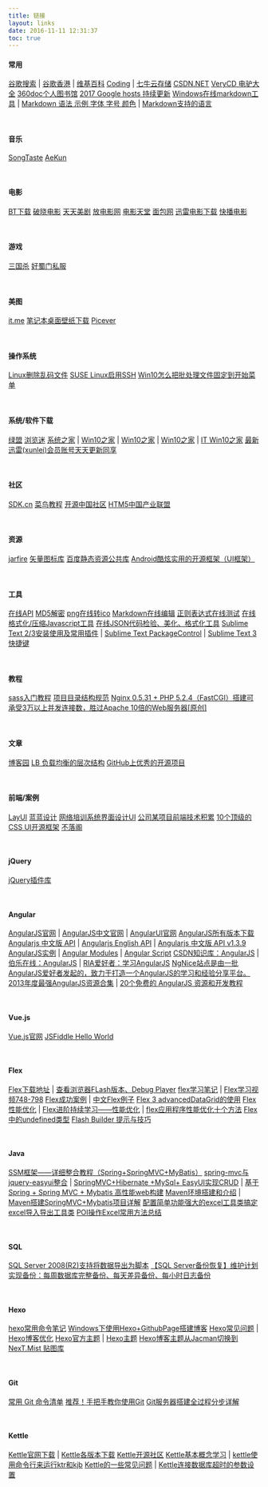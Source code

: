 ```yaml
---
title: 链接
layout: links
date: 2016-11-11 12:31:37
toc: true
---
```


#### 常用
[谷歌搜索](https://www.google.com/ncr)  |  [谷歌香港](https://www.google.com.hk/ncr)     |  [维基百科](https://www.wikipedia.org/)
[Coding](https://coding.net/)           |  [七牛云存储](https://portal.qiniu.com/create)
[CSDN.NET](http://www.csdn.net/)
[VeryCD 电驴大全](http://www.verycd.com/)
[360doc个人图书馆](http://www.360doc.com/)
[2017 Google hosts 持续更新](https://laod.cn/hosts/2017-google-hosts.html)
[Windows在线markdown工具](https://www.zybuluo.com/mdeditor)  |  [Markdown 语法 示例 字体 字号 颜色](http://blog.csdn.net/u011419965/article/details/50536937)                                    |  [Markdown支持的语言](http://blog.csdn.net/peng_hong_fu/article/details/52805408)

&nbsp;

#### 音乐
[SongTaste](http://www.songtaste.com/)
[AeKun](https://www.aekun.com/)

&nbsp;

#### 电影
[BT下载](http://www.qinou.cn/)
[破晓电影](http://www.poxiao.com)
[天天美剧](http://cn163.net/)
[放电影网](http://www.fangdianying.tv/)
[电影天堂](http://www.dy2018.com/)
[面包网](http://www.mianbao99.com/)
[迅雷电影下载](http://www.xlpu.cc/)
[快播电影](http://www.bubulai.com/)

&nbsp;

#### 游戏
[三国杀](http://web.sanguosha.com/)
[好蜀门私服](http://www.haosm.com/)

&nbsp;

#### 美图
[it.me](http://www.topit.me/)
[笔记本桌面壁纸下载](http://bbs.zol.com.cn/nbbbs/d33943.html)
[Picever](http://www.picever.com/)

&nbsp;

#### 操作系统
[Linux删除乱码文件](http://www.cnblogs.com/quanweiru/p/3764003.html)
[SUSE Linux启用SSH](http://tophandxing.blog.163.com/blog/static/109714820124123438513/)
[Win10怎么把批处理文件固定到开始菜单](http://www.jb51.net/os/win10/483729.html)

&nbsp;

#### 系统/软件下载
[绿盟](http://www.xdowns.com/)
[浏览迷](http://liulanmi.com/)
[系统之家](http://www.xitongzhijia.net/)	|	[Win10之家](http://www.iwin10.com/)	|	[Win10之家](http://www.62hx.com/)	|	[Win10之家](http://www.xh52.com/)	|	[IT Win10之家](http://win10.ithome.com/win10xiazai/)
[最新迅雷(xunlei)会员账号天天更新同享](http://www.win10.name/news/193.html)

&nbsp;

#### 社区
[SDK.cn](https://www.sdk.cn/)
[菜鸟教程](http://www.runoob.com/)
[开源中国社区](http://www.oschina.net/)
[HTM5中国产业联盟](http://www.html5plus.org/)

&nbsp;

#### 资源
[jarfire](http://cn.jarfire.org/)
[矢量图标库](http://www.iconfont.cn/)
[百度静态资源公共库](http://cdn.code.baidu.com/)
[Android酷炫实用的开源框架（UI框架）](http://www.runoob.com/w3cnote/android-ui-framework.html)

&nbsp;

#### 工具
[在线API](http://tool.oschina.net/)
[MD5解密](http://www.cmd5.com/)
[png在线转ico](http://www.easyicon.net/covert/)
[Markdown在线编辑](http://www.ctrlshift.net/project/markdowneditor/)
[正则表达式在线测试](http://tool.chinaz.com/regex/)
[在线格式化/压缩Javascript工具](https://www.geeksss.com/pages/jsformat.php)
[在线JSON代码检验、美化、格式化工具](https://www.geeksss.com/pages/jsoncheck.php)
[Sublime Text 2/3安装使用及常用插件](http://www.cnblogs.com/dudumao/p/4054086.html)	|	[Sublime Text PackageControl](https://packagecontrol.io/)	|	[Sublime Text 3 快捷键](https://segmentfault.com/a/1190000002570753)

&nbsp;

#### 教程
[sass入门教程](http://www.w3cplus.com/sassguide/)
[项目目录结构规范](https://segmentfault.com/a/1190000002471120)
[Nginx 0.5.31 + PHP 5.2.4（FastCGI）搭建可承受3万以上并发连接数，胜过Apache 10倍的Web服务器[原创]](http://zyan.cc/post/297/)

&nbsp;

#### 文章
[博客园](http://www.cnblogs.com/cmt/)
[LB 负载均衡的层次结构](http://www.cnblogs.com/mindwind/p/5339657.html)
[GitHub上优秀的开源项目](http://blog.csdn.net/ren1027538427/article/details/52450294)

&nbsp;

#### 前端/案例
[LayUI](https://www.layui.com/)
[蓝蓝设计](http://www.lanlanwork.com/)
[网络培训系统界面设计UI](http://www.th7.cn/Design/ui/201312/199261.shtml)
[公司某项目前端技术积累](http://blog.csdn.net/sunyingyuan/article/details/38237139)
[10个顶级的CSS UI开源框架](http://www.codeceo.com/article/top-10-css-ui-framework.html)
[不落阁](http://www.lyblogs.cn/)

&nbsp;

#### jQuery
[jQuery插件库](http://www.jq22.com/)

&nbsp;

#### Angular
[AngularJS官网](https://angularjs.org/)			|	[AngularJS中文官网](https://angular.cn/)				|	[AngularUI官网](http://angular-ui.github.io/)
[AngularJS所有版本下载](https://code.angularjs.org/)
[Angularjs 中文版 API](http://www.ngnice.com)	|	[Angularjs English API](https://docs.angularjs.org/api)	|	[Angularjs 中文版 API v1.3.9](http://www.angularjsapi.cn/#/index)
[AngularJS实例](http://showcase.ngnice.com/#/home/home)	|	[Angular Modules](http://ngmodules.org/)		|	[Angular Script](http://angularscript.com/)
[CSDN知识库：AngularJS](http://lib.csdn.net/base/23)	|	[伯乐在线：AngularJS](http://blog.jobbole.com/tag/angularjs/)	|	[RIA爱好者：学习AngularJS](http://www.riafan.com/angularjs-learning/)
[NgNice站点是由一批AngularJS爱好者发起的，致力于打造一个AngularJS的学习和经验分享平台。](http://www.ngnice.com/)
[2013年度最强AngularJS资源合集](http://www.iteye.com/news/28651-AngularJS-Google-resource)	|	[20个免费的 AngularJS 资源和开发教程](http://www.html5cn.org/article-9473-1.html)

&nbsp;

#### Vue.js
[Vue.js官网](http://cn.vuejs.org/)
[JSFiddle Hello World](https://jsfiddle.net/chrisvfritz/50wL7mdz/)

&nbsp;

#### Flex
[Flex下载地址](http://www.adobe.com/support/flashplayer/downloads.html)	|	[查看浏览器FLash版本、Debug Player](http://kb2.adobe.com/cps/155/tn_15507.html)
[flex学习笔记](http://blog.csdn.net/wugouzi/article/details/5598392)	|	[Flex学习视频748-798](http://www.riameeting.com/node/748)
[Flex成功案例](http://keren.iteye.com/blog/377733)	|	[中文Flex例子](http://blog.minidx.com/)
[Flex 3 advancedDataGrid的使用](http://www.cnblogs.com/xuehai/archive/2009/09/26/1574531.html)
[Flex性能优化](https://my.oschina.net/return/blog/208294#navbar-header)	|	[Flex进阶持续学习——性能优化](http://coffeelover.iteye.com/blog/1163906)	|	[flex应用程序性能优化十个方法](http://www.wangqi.com/html/2010-12/12796.htm)
[Flex 中的undefined类型](http://dudong0726.iteye.com/blog/1296195)
[Flash Builder 提示与技巧](http://www.adobe.com/cn/devnet/flex/articles/tips-tricks.html)

&nbsp;

#### Java
[SSM框架——详细整合教程（Spring+SpringMVC+MyBatis）](http://blog.csdn.net/zhshulin/article/details/37956105)
[spring-mvc与jquery-easyui整合](http://blog.csdn.net/cfl20121314/article/details/42160035)	|	[SpringMVC+Hibernate +MySql+ EasyUI实现CRUD](http://my.oschina.net/xshuai/blog/345117)	|	[基于Spring + Spring MVC + Mybatis 高性能web构建](http://blog.csdn.net/zoutongyuan/article/details/41379851)
[Maven环境搭建和介绍](http://blog.csdn.net/fengshizty/article/details/43019561)	|	[Maven搭建SpringMVC+Mybatis项目详解](http://doc.okbase.net/fengshizty/archive/126397.html)
[配置简单功能强大的excel工具类搞定excel导入导出工具类](http://blog.csdn.net/lk_blog/article/details/8007777)
[POI操作Excel常用方法总结 ](http://blog.csdn.net/huazhangena/article/details/7587731)

&nbsp;

#### SQL
[SQL Server 2008(R2)支持将数据导出为脚本](http://xcc313.iteye.com/blog/1331468)
[【SQL Server备份恢复】维护计划实现备份：每周数据库完整备份、每天差异备份、每小时日志备份 ](http://blog.csdn.net/sqlserverdiscovery/article/details/11020057)

&nbsp;

#### Hexo
[hexo常用命令笔记](https://segmentfault.com/a/1190000002632530)
[Windows下使用Hexo+GithubPage搭建博客](http://blog.csdn.net/wx_jin/article/details/51027783)
[Hexo常见问题](http://wp.huangshiyang.com/hexo%E5%B8%B8%E8%A7%81%E9%97%AE%E9%A2%98%E8%A7%A3%E5%86%B3%E6%96%B9%E6%A1%88)	|	[Hexo博客优化](http://xwartz.xyz/blog/2016/09/reduce-blog-load-time/)
[Hexo官方主题](https://hexo.io/themes/)	|	[Hexo主题](https://github.com/hexojs/hexo/wiki/Themes)
[Hexo博客主题从Jacman切换到NexT.Mist ](http://codepub.cn/2016/03/20/Hexo-blog-theme-switching-from-Jacman-to-NexT-Mist/)
[贴图库](http://www.tietuku.com/)

&nbsp;

#### Git
[常用 Git 命令清单](http://www.ruanyifeng.com/blog/2015/12/git-cheat-sheet.html)
[推荐！手把手教你使用Git](http://blog.jobbole.com/78960/)
[Git服务器搭建全过程分步详解](http://developer.51cto.com/art/201507/483448.htm)

&nbsp;

#### Kettle
[Kettle官网下载](http://kettle.pentaho.org/)	|	[Kettle各版本下载](http://sourceforge.net/projects/pentaho/files/Data%20Integration/)
[Kettle开源社区](http://www.ukettle.org/)
[Kettle基本概念学习](http://www.cnblogs.com/hapjin/p/4578738.html)	|	[kettle使用命令行来运行ktr和kjb](http://www.cnblogs.com/wxjnew/p/3620792.html)
[Kettle的一些常见问题](http://blog.csdn.net/iquicksandi/article/details/7635031)	|	[Kettle连接数据库超时的参数设置](http://www.ukettle.org/thread-502-1-4.html)